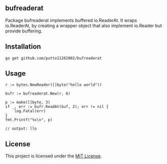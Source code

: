## bufreaderat

Package bufreaderat implements buffered io.ReaderAt. It wraps io.ReaderAt, by creating a wrapper object that also implement io.Reader but provide buffering.

## Installation

```
go get github.com/putto11262002/bufreaderat
```

## Usage

```
r := bytes.NewReader([]byte("hello world"))

bufr := bufreaderat.New(r, 6)

p := make([]byte, 3)
if _, err := bufr.ReadAt(buf, 2); err != nil {
	log.Fatal(err)
}
fmt.Printf("%s\n", p)

// output: llo
```

## License

This project is licensed under the [MIT License](https://github.com/putto11262002/bufreaderat/blob/master/LICENSE).
